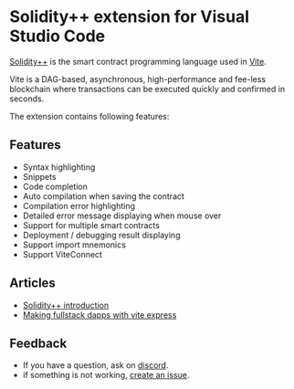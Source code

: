 # Solidity++ extension for Visual Studio Code

[Solidity++](https://docs.vite.org/go-vite/contract/Solidity++%200.8/soliditypp.html) is the smart contract programming language used in [Vite](https://vite.org).

Vite is a DAG-based, asynchronous, high-performance and fee-less blockchain where transactions can be executed quickly and confirmed in seconds. 

The extension contains following features:
## Features
* Syntax highlighting
* Snippets
* Code completion
* Auto compilation when saving the contract
* Compilation error highlighting
* Detailed error message displaying when mouse over 
* Support for multiple smart contracts
* Deployment / debugging result displaying
* Support import mnemonics
* Support ViteConnect

## Articles
* [Solidity++ introduction](https://docs.vite.org/vuilder-docs/soliditypp/fundamentals/)
* [Making fullstack dapps with vite express](https://docs.vite.org/vuilder-docs/vite-express/)

## Feedback
* If you have a question, ask on [discord](https://discord.com/invite/CsVY76q).
* if something is not working, [create an issue](https://github.com/vitelabs/soliditypp-vscode/issues/new).